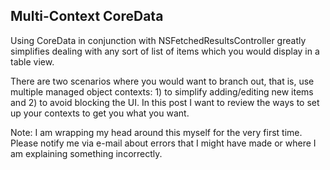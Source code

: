 ## Multi-Context CoreData

Using CoreData in conjunction with NSFetchedResultsController greatly simplifies dealing with any sort of list of items which you would display in a table view.

There are two scenarios where you would want to branch out, that is, use multiple managed object contexts: 1) to simplify adding/editing new items and 2) to avoid blocking the UI. In this post I want to review the ways to set up your contexts to get you what you want.

Note: I am wrapping my head around this myself for the very first time. Please notify me via e-mail about errors that I might have made or where I am explaining something incorrectly.
